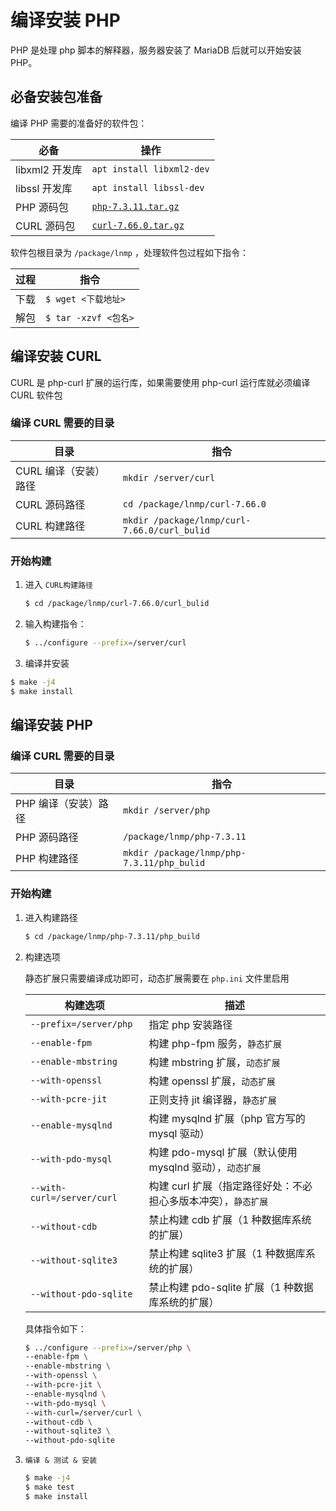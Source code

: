 # 编译安装 PHP

PHP 是处理 php 脚本的解释器，服务器安装了 MariaDB 后就可以开始安装 PHP。

## 必备安装包准备

编译 PHP 需要的准备好的软件包：

| 必备           | 操作                                                                       |
| -------------- | -------------------------------------------------------------------------- |
| libxml2 开发库 | `apt install libxml2-dev`                                                  |
| libssl 开发库  | `apt install libssl-dev`                                                   |
| PHP 源码包     | [`php-7.3.11.tar.gz`](https://www.php.net/distributions/php-7.3.11.tar.gz) |
| CURL 源码包    | [`curl-7.66.0.tar.gz`](https://curl.haxx.se/download/curl-7.66.0.tar.gz)   |

软件包根目录为 `/package/lnmp` ，处理软件包过程如下指令：

| 过程 | 指令                 |
| ---- | -------------------- |
| 下载 | `$ wget <下载地址>`  |
| 解包 | `$ tar -xzvf <包名>` |

## 编译安装 CURL

CURL 是 php-curl 扩展的运行库，如果需要使用 php-curl 运行库就必须编译 CURL 软件包

### 编译 CURL 需要的目录

| 目录                  | 指令                                         |
| --------------------- | -------------------------------------------- |
| CURL 编译（安装）路径 | `mkdir /server/curl`                         |
| CURL 源码路径         | `cd /package/lnmp/curl-7.66.0`               |
| CURL 构建路径         | `mkdir /package/lnmp/curl-7.66.0/curl_bulid` |

### 开始构建

1. 进入 `CURL构建路径`

   ```sh
   $ cd /package/lnmp/curl-7.66.0/curl_bulid
   ```

2. 输入构建指令：

   ```sh
   $ ../configure --prefix=/server/curl
   ```

3. 编译并安装

```sh
$ make -j4
$ make install
```

## 编译安装 PHP

### 编译 CURL 需要的目录

| 目录                 | 指令                                       |
| -------------------- | ------------------------------------------ |
| PHP 编译（安装）路径 | `mkdir /server/php`                        |
| PHP 源码路径         | `/package/lnmp/php-7.3.11`                 |
| PHP 构建路径         | `mkdir /package/lnmp/php-7.3.11/php_bulid` |

### 开始构建

1. 进入构建路径

   ```sh
   $ cd /package/lnmp/php-7.3.11/php_build
   ```

2. 构建选项

   静态扩展只需要编译成功即可，动态扩展需要在 `php.ini` 文件里启用

   | 构建选项                   | 描述                                                           |
   | -------------------------- | -------------------------------------------------------------- |
   | `--prefix=/server/php`     | 指定 php 安装路径                                              |
   | `--enable-fpm`             | 构建 php-fpm 服务，`静态扩展`                                  |
   | `--enable-mbstring`        | 构建 mbstring 扩展，`动态扩展`                                 |
   | `--with-openssl`           | 构建 openssl 扩展，`动态扩展`                                  |
   | `--with-pcre-jit`          | 正则支持 jit 编译器，`静态扩展`                                |
   | `--enable-mysqlnd`         | 构建 mysqlnd 扩展（php 官方写的 mysql 驱动）                   |
   | `--with-pdo-mysql`         | 构建 pdo-mysql 扩展（默认使用 mysqlnd 驱动），`动态扩展`       |
   | `--with-curl=/server/curl` | 构建 curl 扩展（指定路径好处：不必担心多版本冲突），`静态扩展` |
   | `--without-cdb`            | 禁止构建 cdb 扩展（1 种数据库系统的扩展）                      |
   | `--without-sqlite3`        | 禁止构建 sqlite3 扩展（1 种数据库系统的扩展）                  |
   | `--without-pdo-sqlite`     | 禁止构建 pdo-sqlite 扩展（1 种数据库系统的扩展）               |

   具体指令如下：

   ```sh
   $ ../configure --prefix=/server/php \
   --enable-fpm \
   --enable-mbstring \
   --with-openssl \
   --with-pcre-jit \
   --enable-mysqlnd \
   --with-pdo-mysql \
   --with-curl=/server/curl \
   --without-cdb \
   --without-sqlite3 \
   --without-pdo-sqlite
   ```

3. `编译 & 测试 & 安装`

   ```sh
   $ make -j4
   $ make test
   $ make install
   ```

